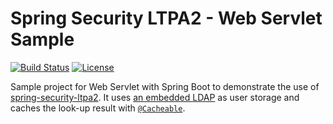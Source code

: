 # Spring Security LTPA2 - Web Servlet Sample

[![Build Status](https://travis-ci.com/sephiroth-j/spring-security-ltpa2-sample.svg?branch=master)](https://travis-ci.com/sephiroth-j/spring-security-ltpa2-sample) [![License](https://img.shields.io/badge/License-Apache%202.0-blue.svg)](https://opensource.org/licenses/Apache-2.0)

Sample project for Web Servlet with Spring Boot to demonstrate the use of [spring-security-ltpa2](https://github.com/sephiroth-j/spring-security-ltpa2-core). It uses [an embedded LDAP](https://docs.spring.io/spring-boot/docs/3.0.x/reference/htmlsingle/#data.nosql.ldap.embedded) as user storage and caches the look-up result with [`@Cacheable`](https://docs.spring.io/spring-boot/docs/3.0.x/reference/htmlsingle/#io.caching).
